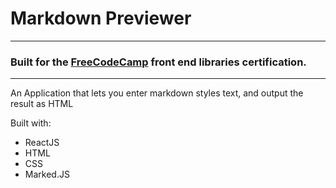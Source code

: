 # Markdown Previewer

---

### Built for the [FreeCodeCamp](https://learn.freecodecamp.org) front end libraries certification.

---

An Application that lets you enter markdown styles text, and output the result as HTML

Built with:

- ReactJS
- HTML
- CSS
- Marked.JS
